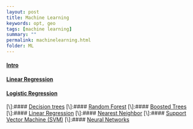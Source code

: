 ```yaml
---
layout: post
title: Machine Learning
keywords: opt, geo
tags: [machine learning]
summary: ""
permalink: machinelearning.html
folder: ML
---
```

#### [Intro](Introml.html)
#### [Linear Regression](https://github.com/HediVision/MachineLearning/blob/master/LinearRegression/linear_regression.ipynb)
#### [Logistic Regression](https://github.com/HediVision/MachineLearning/blob/master/LogisticRregression/LogisticRegression.ipynb)

[\\]:#### [Decision trees]()
[\\]:#### [Random Forest]()
[\\]:#### [Boosted Trees]()
[\\]:#### [Linear Regression]()
[\\]:#### [Nearest Neighbor]()
[\\]:#### [Support Vector Machine (SVM)]()
[\\]:#### [Neural Networks]()
